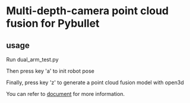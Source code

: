 # Multi-depth-camera point cloud fusion for Pybullet

## usage

Run dual_arm_test.py

Then press key 'a' to init robot pose

Finally, press key 'z' to generate a point cloud fusion model with open3d


You can refer to [document](https://blog.csdn.net/wtd2000/article/details/136393765) for more information.
